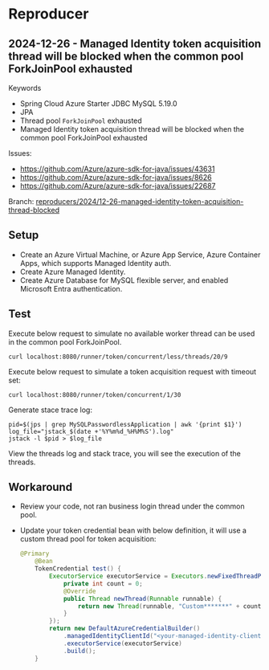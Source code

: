 # Reproducer

## 2024-12-26 - Managed Identity token acquisition thread will be blocked when the common pool ForkJoinPool exhausted

Keywords
- Spring Cloud Azure Starter JDBC MySQL 5.19.0
- JPA
- Thread pool `ForkJoinPool` exhausted
- Managed Identity token acquisition thread will be blocked when the common pool ForkJoinPool exhausted

Issues:
- https://github.com/Azure/azure-sdk-for-java/issues/43631
- https://github.com/Azure/azure-sdk-for-java/issues/8626
- https://github.com/Azure/azure-sdk-for-java/issues/22687

Branch: [reproducers/2024/12-26-managed-identity-token-acquisition-thread-blocked](https://github.com/moarychan/reproducers/tree/reproducers/2024/12-26-managed-identity-token-acquisition-thread-blocked)


## Setup

- Create an Azure Virtual Machine, or Azure App Service, Azure Container Apps, which supports Managed Identity auth.
- Create Azure Managed Identity.
- Create Azure Database for MySQL flexible server, and enabled Microsoft Entra authentication.

## Test

Execute below request to simulate no available worker thread can be used in the common pool ForkJoinPool.
```shell
curl localhost:8080/runner/token/concurrent/less/threads/20/9
```

Execute below request to simulate a token acquisition request with timeout set:
```shell
curl localhost:8080/runner/token/concurrent/1/30
```

Generate stace trace log:
```shell
pid=$(jps | grep MySQLPasswordlessApplication | awk '{print $1}')
log_file="jstack_$(date +'%Y%m%d_%H%M%S').log"
jstack -l $pid > $log_file
```

View the threads log and stack trace, you will see the execution of the threads.

## Workaround

- Review your code, not ran business login thread under the common pool.
- Update your token credential bean with below definition, it will use a custom thread pool for token acquisition:

  ```java
  @Primary
      @Bean
      TokenCredential test() {
          ExecutorService executorService = Executors.newFixedThreadPool(10, new ThreadFactory() {
              private int count = 0;
              @Override
              public Thread newThread(Runnable runnable) {
                  return new Thread(runnable, "Custom*******" + count++);
              }
          });
          return new DefaultAzureCredentialBuilder()
              .managedIdentityClientId("<your-managed-identity-client-id>")
              .executorService(executorService)
              .build();
      }
  ```
